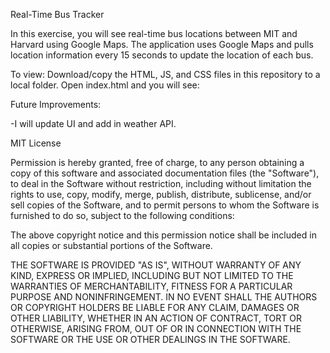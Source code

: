 Real-Time Bus Tracker


In this exercise, you will see real-time bus locations between MIT and Harvard using Google Maps. The application uses Google Maps and pulls location information every 15 seconds to update the location of each bus.


To view: Download/copy the HTML, JS, and CSS files in this repository to a local folder. Open index.html and you will see:

Future Improvements:

 -I will update UI and add in weather API.
 
 MIT License

Permission is hereby granted, free of charge, to any person obtaining a copy of this software and associated documentation files (the "Software"), to deal in the Software without restriction, including without limitation the rights to use, copy, modify, merge, publish, distribute, sublicense, and/or sell copies of the Software, and to permit persons to whom the Software is furnished to do so, subject to the following conditions:

The above copyright notice and this permission notice shall be included in all copies or substantial portions of the Software.

THE SOFTWARE IS PROVIDED "AS IS", WITHOUT WARRANTY OF ANY KIND, EXPRESS OR IMPLIED, INCLUDING BUT NOT LIMITED TO THE WARRANTIES OF MERCHANTABILITY, FITNESS FOR A PARTICULAR PURPOSE AND NONINFRINGEMENT. IN NO EVENT SHALL THE AUTHORS OR COPYRIGHT HOLDERS BE LIABLE FOR ANY CLAIM, DAMAGES OR OTHER LIABILITY, WHETHER IN AN ACTION OF CONTRACT, TORT OR OTHERWISE, ARISING FROM, OUT OF OR IN CONNECTION WITH THE SOFTWARE OR THE USE OR OTHER DEALINGS IN THE SOFTWARE.
